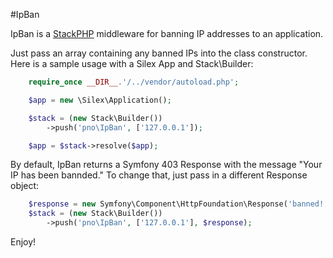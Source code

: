 #IpBan

IpBan is a [StackPHP](http://www.stackphp.com) middleware for banning IP addresses to an application.

Just pass an array containing any banned IPs into the class constructor. Here is a sample usage with a Silex App and Stack\Builder:

```php
    require_once __DIR__.'/../vendor/autoload.php';

    $app = new \Silex\Application();

    $stack = (new Stack\Builder())
	    ->push('pno\IpBan', ['127.0.0.1']);

    $app = $stack->resolve($app);
```

By default, IpBan returns a Symfony 403 Response with the message "Your IP has been bannded." To change that, just pass in a different Response object:
 
 ```php
     $response = new Symfony\Component\HttpFoundation\Response('banned! trololololol', 403);
     $stack = (new Stack\Builder())
         ->push('pno\IpBan', ['127.0.0.1'], $response);
 ```
 
 Enjoy!
